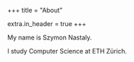 +++
title = "About"

extra.in_header = true
+++

My name is Szymon Nastaly.

I study Computer Science at ETH Zürich.
